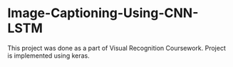 # Image-Captioning-Using-CNN-LSTM
This project was done as a part of Visual Recognition Coursework. Project is implemented using keras.
